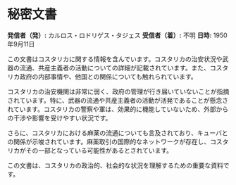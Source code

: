 # 秘密文書

**発信者（発）:** カルロス・ロドリゲス・タジェス
**受信者（着）:** 不明
**日時:** 1950年9月11日

この文書はコスタリカに関する情報を含んでいます。コスタリカの治安状況や武器の流通、共産主義者の活動についての詳細が記載されています。また、コスタリカ政府の内部事情や、他国との関係についても触れられています。

コスタリカの治安機関は非常に弱く、政府の管理が行き届いていないことが指摘されています。特に、武器の流通や共産主義者の活動が活発であることが懸念されています。コスタリカの警察や軍は、効果的に機能していないため、外部からの干渉や影響を受けやすい状況です。

さらに、コスタリカにおける麻薬の流通についても言及されており、キューバとの関係が示唆されています。麻薬取引の国際的なネットワークが存在し、コスタリカがその一部となっている可能性があるとされています。

この文書は、コスタリカの政治的、社会的な状況を理解するための重要な資料です。